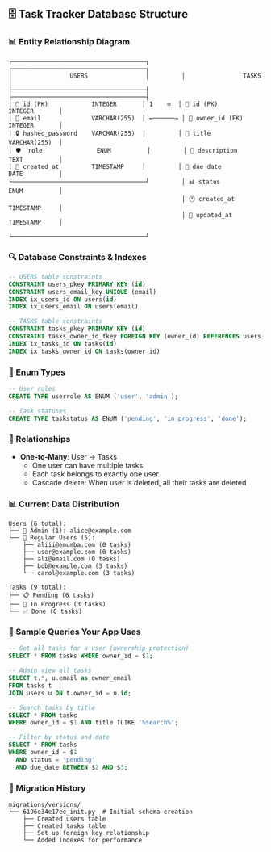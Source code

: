 ## 🗄️ Task Tracker Database Structure

### 📊 Entity Relationship Diagram

```
┌─────────────────────────────────────┐         ┌─────────────────────────────────────┐
│                USERS                │         │                TASKS                │
├─────────────────────────────────────┤         ├─────────────────────────────────────┤
│ 🔑 id (PK)            INTEGER       │ 1    ∞  │ 🔑 id (PK)            INTEGER       │
│ 📧 email              VARCHAR(255)  │ ←──────→ │ 👤 owner_id (FK)      INTEGER       │
│ 🔒 hashed_password    VARCHAR(255)  │         │ 📝 title              VARCHAR(255)  │
│ 🛡️  role               ENUM          │         │ 📄 description        TEXT          │
│ 📅 created_at         TIMESTAMP     │         │ 📅 due_date           DATE          │
└─────────────────────────────────────┘         │ 📊 status             ENUM          │
                                                │ 🕐 created_at         TIMESTAMP     │
                                                │ 🔄 updated_at         TIMESTAMP     │
                                                └─────────────────────────────────────┘
```

### 🔍 Database Constraints & Indexes

```sql
-- USERS table constraints
CONSTRAINT users_pkey PRIMARY KEY (id)
CONSTRAINT users_email_key UNIQUE (email)
INDEX ix_users_id ON users(id)
INDEX ix_users_email ON users(email)

-- TASKS table constraints
CONSTRAINT tasks_pkey PRIMARY KEY (id)
CONSTRAINT tasks_owner_id_fkey FOREIGN KEY (owner_id) REFERENCES users(id) ON DELETE CASCADE
INDEX ix_tasks_id ON tasks(id)
INDEX ix_tasks_owner_id ON tasks(owner_id)
```

### 🎯 Enum Types

```sql
-- User roles
CREATE TYPE userrole AS ENUM ('user', 'admin');

-- Task statuses
CREATE TYPE taskstatus AS ENUM ('pending', 'in_progress', 'done');
```

### 🔗 Relationships

- **One-to-Many**: User → Tasks
  - One user can have multiple tasks
  - Each task belongs to exactly one user
  - Cascade delete: When user is deleted, all their tasks are deleted

### 📊 Current Data Distribution

```
Users (6 total):
├── 👑 Admin (1): alice@example.com
└── 👤 Regular Users (5):
    ├── aliii@emumba.com (0 tasks)
    ├── user@example.com (0 tasks)
    ├── ali@email.com (0 tasks)
    ├── bob@example.com (3 tasks)
    └── carol@example.com (3 tasks)

Tasks (9 total):
├── 📋 Pending (6 tasks)
├── 🔄 In Progress (3 tasks)
└── ✅ Done (0 tasks)
```

### 🚀 Sample Queries Your App Uses

```sql
-- Get all tasks for a user (ownership protection)
SELECT * FROM tasks WHERE owner_id = $1;

-- Admin view all tasks
SELECT t.*, u.email as owner_email
FROM tasks t
JOIN users u ON t.owner_id = u.id;

-- Search tasks by title
SELECT * FROM tasks
WHERE owner_id = $1 AND title ILIKE '%search%';

-- Filter by status and date
SELECT * FROM tasks
WHERE owner_id = $1
  AND status = 'pending'
  AND due_date BETWEEN $2 AND $3;
```

### 🔧 Migration History

```
migrations/versions/
└── 6196e34e17ee_init.py  # Initial schema creation
    ├── Created users table
    ├── Created tasks table
    ├── Set up foreign key relationship
    └── Added indexes for performance
```
